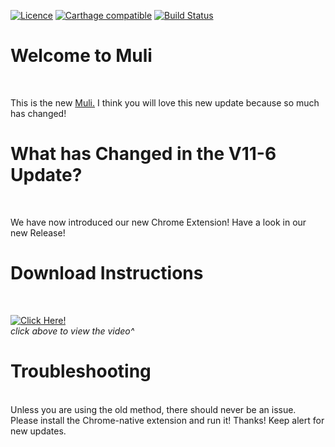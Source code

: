 [![Licence](https://img.shields.io/badge/Licence-MIT-lightgrey.svg)](https://github.com/jamesj503/Muli/blob/master/LICENSE)
[![Carthage compatible](https://img.shields.io/badge/Carthage-incompatible-4BC51D.svg?style=flat)](https://github.com/Carthage/Carthage)
[![Build Status](https://travis-ci.org/jamesj503/Muli.svg?branch=main)](https://travis-ci.org/github/jamesj503/Muli)
# Welcome to Muli
<br>

This is the new [Muli.](https://github.com/jamesj503/Muli/releases) I think you will love this new update because so much has changed!
<br>

# What has Changed in the V11-6 Update?
<br>

We have now introduced our new Chrome Extension! Have a look in our new Release!
<br>

# Download Instructions
<br>

[![Click Here!](http://img.youtube.com/vi/aniDeL926mQ/0.jpg)](http://www.youtube.com/watch?v=aniDeL926mQ "How to Install a Chrome Extension from GitHub")
<br>
*click above to view the video^*
<br>

# Troubleshooting

<br>
Unless you are using the old method, there should never be an issue. Please install the Chrome-native extension and run it! Thanks! Keep alert for new updates.
